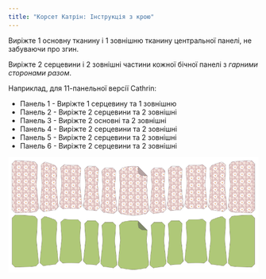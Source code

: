 ```yaml
---
title: "Корсет Катрін: Інструкція з крою"
---
```


Виріжте 1 основну тканину і 1 зовнішню тканину центральної панелі, не забуваючи про згин.

Виріжте 2 серцевини і 2 зовнішні частини кожної бічної панелі з _гарними сторонами разом_.

Наприклад, для 11-панельної версії Cathrin:

- Панель 1 - Виріжте 1 серцевину та 1 зовнішню
- Панель 2 - Виріжте 2 серцевини та 2 зовнішні
- Панель 3 - Виріжте 2 основні та 2 зовнішні
- Панель 4 - Виріжте 2 серцевини та 2 зовнішні
- Панель 5 - Виріжте 2 серцевини та 2 зовнішні
- Панель 6 - Виріжте 2 серцевини та 2 зовнішні

![Фрагменти викрійки](cathrin_cutting.png)
